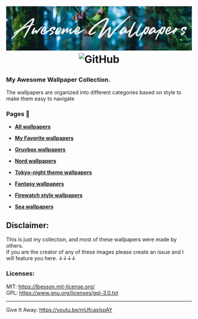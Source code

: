 
<h1>
<p align="center">
  <img alt="GitHub" src="https://raw.githubusercontent.com/ItsTerm1n4l/Wallpapers/main/assets/github_badge.jpg">
  <img alt="GitHub" src="https://img.shields.io/github/directory-file-count/ItsTerm1n4l/Wallpapers/images?style=for-the-badge&label=Wallpapers&color=3E68D7&labelColor=151724">
</p>
</h1>


### My Awesome Wallpaper Collection.        

The wallpapers are organized into different categories based on style to make them easy to navigate

### Pages :page_with_curl: 
- **[All wallpapers](pages/All.md)**

- **[My Favorite wallpapers](pages/Favorites.md)**

- **[Gruvbox wallpapers](pages/Gruvbox.md)** 

- **[Nord wallpapers](pages/Nord.md)**

- **[Tokyo-night theme wallpapers](pages/Tokyo-night.md)**

- **[Fantasy wallpapers](pages/Fantasy.md)**

- **[Firewatch style wallpapers](pages/Firewatch.md)**

- **[Sea wallpapers](pages/Sea.md)**

## **Disclaimer:**  

This is just my collection, and most of these wallpapers were made by others.  
If you are the creator of any of these images please create an issue and I will feature you here. ↓↓↓↓  
### **Licenses:**  

MIT: https://lbesson.mit-license.org/  
GPL: https://www.gnu.org/licenses/gpl-3.0.txt  

___
Give It Away: <https://youtu.be/mUfcasIspAY>   

